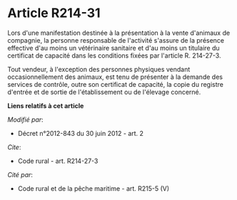 # Article R214-31

Lors d'une manifestation destinée à la présentation à la vente d'animaux de compagnie, la personne responsable de l'activité
s'assure de la présence effective d'au moins un vétérinaire sanitaire et d'au moins un titulaire du certificat de capacité
dans les conditions fixées par l'article R. 214-27-3. 

Tout vendeur, à l'exception des personnes physiques vendant occasionnellement des animaux, est tenu de présenter à la demande
des services de contrôle, outre son certificat de capacité, la copie du registre d'entrée et de sortie de l'établissement ou
de l'élevage concerné.

**Liens relatifs à cet article**

_Modifié par_:

  - Décret n°2012-843 du 30 juin 2012 - art. 2

_Cite_:

  - Code rural - art. R214-27-3

_Cité par_:

  - Code rural et de la pêche maritime - art. R215-5 (V)
